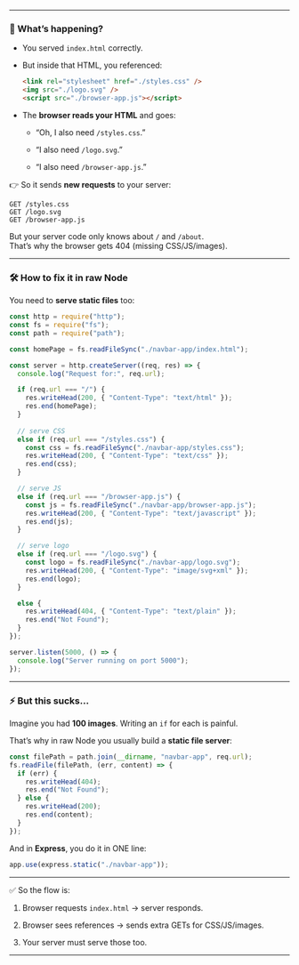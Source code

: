 

---

### 🔎 What’s happening?

- You served `index.html` correctly.
    
- But inside that HTML, you referenced:
    
    ```html
    <link rel="stylesheet" href="./styles.css" />
    <img src="./logo.svg" />
    <script src="./browser-app.js"></script>
    ```
    
- The **browser reads your HTML** and goes:
    
    - “Oh, I also need `/styles.css`.”
        
    - “I also need `/logo.svg`.”
        
    - “I also need `/browser-app.js`.”
        

👉 So it sends **new requests** to your server:

```
GET /styles.css
GET /logo.svg
GET /browser-app.js
```

But your server code only knows about `/` and `/about`.  
That’s why the browser gets 404 (missing CSS/JS/images).

---

### 🛠️ How to fix it in raw Node

You need to **serve static files** too:

```js
const http = require("http");
const fs = require("fs");
const path = require("path");

const homePage = fs.readFileSync("./navbar-app/index.html");

const server = http.createServer((req, res) => {
  console.log("Request for:", req.url);

  if (req.url === "/") {
    res.writeHead(200, { "Content-Type": "text/html" });
    res.end(homePage);
  } 
  
  // serve CSS
  else if (req.url === "/styles.css") {
    const css = fs.readFileSync("./navbar-app/styles.css");
    res.writeHead(200, { "Content-Type": "text/css" });
    res.end(css);
  }

  // serve JS
  else if (req.url === "/browser-app.js") {
    const js = fs.readFileSync("./navbar-app/browser-app.js");
    res.writeHead(200, { "Content-Type": "text/javascript" });
    res.end(js);
  }

  // serve logo
  else if (req.url === "/logo.svg") {
    const logo = fs.readFileSync("./navbar-app/logo.svg");
    res.writeHead(200, { "Content-Type": "image/svg+xml" });
    res.end(logo);
  }

  else {
    res.writeHead(404, { "Content-Type": "text/plain" });
    res.end("Not Found");
  }
});

server.listen(5000, () => {
  console.log("Server running on port 5000");
});
```

---

### ⚡ But this sucks…

Imagine you had **100 images**. Writing an `if` for each is painful.

That’s why in raw Node you usually build a **static file server**:

```js
const filePath = path.join(__dirname, "navbar-app", req.url);
fs.readFile(filePath, (err, content) => {
  if (err) {
    res.writeHead(404);
    res.end("Not Found");
  } else {
    res.writeHead(200);
    res.end(content);
  }
});
```

And in **Express**, you do it in ONE line:

```js
app.use(express.static("./navbar-app"));
```

---

✅ So the flow is:

1. Browser requests `index.html` → server responds.
    
2. Browser sees references → sends extra GETs for CSS/JS/images.
    
3. Your server must serve those too.
    

---
